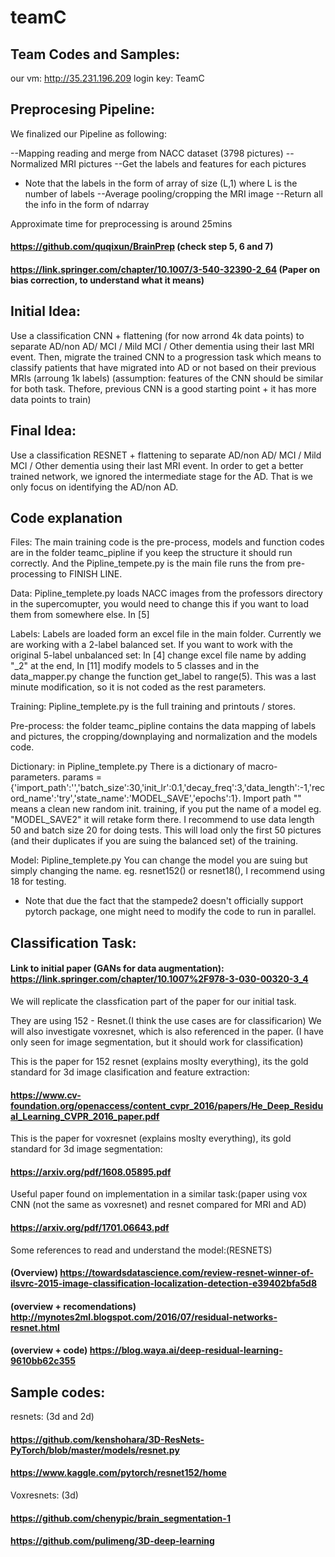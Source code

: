 # teamC

## Team Codes and Samples:
our vm: http://35.231.196.209
login key: TeamC

## Preprocesing Pipeline:

We finalized our Pipeline as following:

--Mapping reading and merge from NACC dataset (3798 pictures)
--Normalized MRI pictures
--Get the labels and features for each pictures
  - Note that the labels in the form of array of size (L,1) where L is the number of labels
--Average pooling/cropping the MRI image
--Return all the info in the form of ndarray

Approximate time for preprocessing is around 25mins

#### https://github.com/quqixun/BrainPrep (check step 5, 6 and 7)

#### https://link.springer.com/chapter/10.1007/3-540-32390-2_64 (Paper on bias correction, to understand what it means)

## Initial Idea:

Use a classification CNN + flattening (for now arrond 4k data points) to separate AD/non AD/ MCI / Mild MCI / Other dementia using their last MRI event. Then, migrate the trained CNN to a progression task which means to classify patients that have migrated into AD or not based on their previous MRIs (arroung 1k labels) (assumption: features of the CNN should be similar for both task. Thefore, previous CNN is a good starting point + it has more data points to train)

## Final Idea:
Use a classification RESNET + flattening to separate AD/non AD/ MCI / Mild MCI / Other dementia using their last MRI event. In order to get a better trained network, we ignored the intermediate stage for the AD. That is we only focus on identifying the AD/non AD.

## Code explanation

Files: The main training code is the pre-process, models and function codes are in the folder teamc_pipline if you keep the structure it should run correctly. And the Pipline_tempete.py is the main file runs the from pre-processing to FINISH LINE.

Data: Pipline_templete.py loads NACC images from the professors directory in the supercomupter, you would need to change this if you want to load them from somewhere else. In [5]

Labels: Labels are loaded form an excel file in the main folder. Currently we are working with a 2-label balanced set. If you want to work with the original 5-label unbalanced set: In [4] change excel file name by adding "_2" at the end, In [11] modify models to 5 classes and in the data_mapper.py change the function get_label to range(5).  This was a last minute modification, so it is not coded as the rest parameters.

Training: Pipline_templete.py is the full training and printouts / stores.

Pre-process: the folder teamc_pipline contains the data mapping of labels and pictures, the cropping/downplaying and normalization and the models code.

Dictionary: in Pipline_templete.py There is a dictionary of macro-parameters. params = {'import_path':'','batch_size':30,'init_lr':0.1,'decay_freq':3,'data_length':-1,'record_name':'try','state_name':'MODEL_SAVE','epochs':1}. Import path "" means a clean new random init. training, if you put the name of a model eg. "MODEL_SAVE2" it will retake form there. I recommend to use data length 50 and batch size 20 for doing tests. This will load only the first 50 pictures (and their duplicates if you are suing the balanced set) of the training.

Model: Pipline_templete.py You can change the model you are suing but simply changing the name.  eg. resnet152() or resnet18(), I recommend using 18 for testing.

* Note that due the fact that the stampede2 doesn't officially support pytorch package, one might need to modify the code to run in parallel.

## Classification Task:

#### Link to initial paper (GANs for data augmentation): https://link.springer.com/chapter/10.1007%2F978-3-030-00320-3_4

We will replicate the classfication part of the paper for our initial task.

They are using 152 - Resnet.(I think the use cases are for classificarion)
We will also investigate voxresnet, which is also referenced in the paper. (I have only seen for image segmentation, but it should work for classification)

This is the paper for 152 resnet (explains moslty everything), its the gold standard for 3d image clasification and feature extraction: 

#### https://www.cv-foundation.org/openaccess/content_cvpr_2016/papers/He_Deep_Residual_Learning_CVPR_2016_paper.pdf

This is the paper for voxresnet (explains moslty everything), its gold standard for 3d image segmentation: 

#### https://arxiv.org/pdf/1608.05895.pdf

Useful paper found on implementation in a similar task:(paper using vox CNN (not the same as voxresnet) and resnet compared for MRI and AD)
#### https://arxiv.org/pdf/1701.06643.pdf

Some references to read and understand the model:(RESNETS)
#### (Overview) https://towardsdatascience.com/review-resnet-winner-of-ilsvrc-2015-image-classification-localization-detection-e39402bfa5d8
#### (overview + recomendations) http://mynotes2ml.blogspot.com/2016/07/residual-networks-resnet.html
#### (overview + code) https://blog.waya.ai/deep-residual-learning-9610bb62c355

## Sample codes:

resnets: (3d and 2d)

#### https://github.com/kenshohara/3D-ResNets-PyTorch/blob/master/models/resnet.py
#### https://www.kaggle.com/pytorch/resnet152/home

Voxresnets: (3d)

#### https://github.com/chenypic/brain_segmentation-1
#### https://github.com/pulimeng/3D-deep-learning
